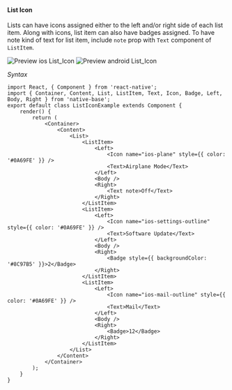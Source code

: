 #### List Icon

Lists can have icons assigned either to the left and/or right side of each list item.
Along with icons, list item can also have badges assigned.
To have note kind of text for list item, include <code>note</code> prop with <code>Text</code> component of <code>ListItem</code>.

![Preview ios List_Icon](https://github.com/GeekyAnts/NativeBase-KitchenSink/raw/master/screenshots/ios/iconList.png)
![Preview android List_Icon](https://github.com/GeekyAnts/NativeBase-KitchenSink/raw/master/screenshots/android/listIcon.png)

*Syntax*

<pre class="line-numbers"><code class="language-jsx">import React, { Component } from 'react-native';
import { Container, Content, List, ListItem, Text, Icon, Badge, Left, Body, Right } from 'native-base';
export default class ListIconExample extends Component {
    render() {
        return (
            &lt;Container>
                &lt;Content>
                    &lt;List>
                        &lt;ListItem>
                            &lt;Left>
                                &lt;Icon name="ios-plane" style=&#123;{ color: '#0A69FE' }} />
                                &lt;Text>Airplane Mode&lt;/Text>
                            &lt;/Left>
                            &lt;Body />
                            &lt;Right>
                                &lt;Text note>Off&lt;/Text>
                            &lt;/Right>
                        &lt;/ListItem>
                        &lt;ListItem>
                            &lt;Left>
                                &lt;Icon name="ios-settings-outline" style=&#123;{ color: '#0A69FE' }} />
                                &lt;Text>Software Update&lt;/Text>
                            &lt;/Left>
                            &lt;Body />
                            &lt;Right>
                                &lt;Badge style=&#123;{ backgroundColor: '#8C97B5' }}>2&lt;/Badge>
                            &lt;/Right>
                        &lt;/ListItem>
                        &lt;ListItem>
                            &lt;Left>
                                &lt;Icon name="ios-mail-outline" style=&#123;{ color: '#0A69FE' }} />
                                &lt;Text>Mail&lt;/Text>
                            &lt;/Left>
                            &lt;Body />
                            &lt;Right>
                                &lt;Badge>12&lt;/Badge>
                            &lt;/Right>
                        &lt;/ListItem>
                    &lt;/List>
                &lt;/Content>
            &lt;/Container>
        );
    }
}
</code></pre><br />
